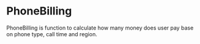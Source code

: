 # PhoneBilling
PhoneBilling is function to calculate how many money does user pay base on phone type, call time and region.
